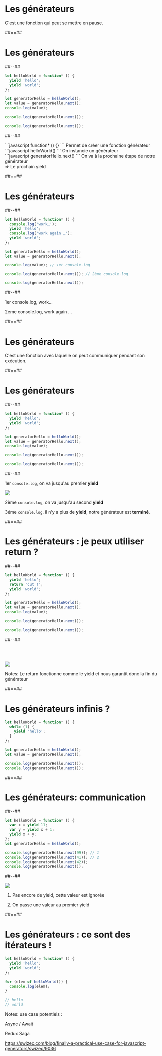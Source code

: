 <!-- .slide: class="full-center"-->

# Les générateurs

C'est une fonction qui peut se mettre en pause.

##==##

<!-- .slide: class="two-column-layout" -->

# Les générateurs

##--##

<!-- .slide: class="with-code" -->

```javascript
let helloWorld = function* () {
  yield 'hello';
  yield 'world';
};

let generatorHello = helloWorld();
let value = generatorHello.next();
console.log(value);

console.log(generatorHello.next());

console.log(generatorHello.next());
```

##--##

<!-- .slide: class="with-code" -->

<div class="fragment" data-fragment-index="1">
```javascript
function* () {}
```
<span class="withdrawal-margin">Permet de créer une fonction générateur</span>
</div>

<div class="fragment" data-fragment-index="2">
```javascript
helloWorld()
```
<span class="withdrawal-margin">On instancie un générateur</span>
</div>

<div class="fragment" data-fragment-index="3">
```javascript
generatorHello.next()
```
<span class="withdrawal-margin">On va à la prochaine étape de notre générateur</span>
<br/>
<span class="withdrawal-margin">=> Le prochain <span class="bold">yield</span></span>
</div>

##==##

<!-- .slide: class="two-column-layout" -->

# Les générateurs

##--##

<!-- .slide: class="with-code" -->

```javascript
let helloWorld = function* () {
  console.log('work…');
  yield 'hello';
  console.log('work again …');
  yield 'world';
};

let generatorHello = helloWorld();
let value = generatorHello.next();

console.log(value); // 1er console.log

console.log(generatorHello.next()); // 2ème console.log

console.log(generatorHello.next());
```

##--##

1er console.log, work... <!-- .element: class="fragment" -->

2eme console.log, work again ... <!-- .element: class="fragment" -->

##==##

<!-- .slide: class="full-center"-->

# Les générateurs

C'est une fonction avec laquelle on peut communiquer pendant son exécution.

##==##

<!-- .slide: class="two-column-layout" -->

# Les générateurs

##--##

<!-- .slide: class="with-code" -->

```javascript
let helloWorld = function* () {
  yield 'hello';
  yield 'world';
};

let generatorHello = helloWorld();
let value = generatorHello.next();
console.log(value);

console.log(generatorHello.next());

console.log(generatorHello.next());
```

##--##

1er `console.log`, on va jusqu'au premier **yield** <!-- .element: class="fragment" data-fragment-index="2" -->

![](./assets/images/Generator_01.png) <!-- .element: class="fragment" data-fragment-index="1" -->

2ème `console.log`, on va jusqu'au second **yield**<!-- .element: class="fragment" data-fragment-index="3" -->

3éme `console.log`, il n'y a plus de **yield**, notre générateur est **terminé**.<!-- .element: class="fragment" data-fragment-index="4" -->

##==##

<!-- .slide: class="two-column-layout" -->

# Les générateurs : je peux utiliser return ?

##--##

<!-- .slide: class="with-code" -->

```javascript
let helloWorld = function* () {
  yield 'hello';
  return 'cut !';
  yield 'world';
};

let generatorHello = helloWorld();
let value = generatorHello.next();
console.log(value);

console.log(generatorHello.next());

console.log(generatorHello.next());
```

##--##

<br/>
<br/>

![](./assets/images/Generator_02.png) <!-- .element: class="fragment" -->

Notes:
Le return fonctionne comme le yield et nous garantit donc la fin du générateur

##==##

<!-- .slide: class="with-code" -->

# Les générateurs infinis ?

```javascript
let helloWorld = function* () {
  while (1) {
    yield 'hello';
  }
};

let generatorHello = helloWorld();
let value = generatorHello.next();

console.log(generatorHello.next());
console.log(generatorHello.next());
```

##==##

<!-- .slide: class="two-column-layout" -->

# Les générateurs: communication

##--##

<!-- .slide: class="with-code" -->

```javascript
let helloWorld = function* () {
  var x = yield 11;
  var y = yield x + 1;
  yield x + y;
};
let generatorHello = helloWorld();

console.log(generatorHello.next(99)); // 1
console.log(generatorHello.next(41)); // 2
console.log(generatorHello.next(42));
console.log(generatorHello.next());
```

##--##

![](./assets/images/Generator_03.png) <!-- .element: class="fragment" -->

1. Pas encore de yield, cette valeur est ignorée</span> <!-- .element: class="fragment" -->

2. On passe une valeur au premier yield <!-- .element: class="fragment" -->

##==##

<!-- .slide: class="with-code" -->

# Les générateurs : ce sont des itérateurs !

```javascript
let helloWorld = function* () {
  yield 'hello';
  yield 'world';
};

for (elem of helloWorld()) {
  console.log(elem);
}

// hello
// world
```

Notes:
use case potentiels :

Async / Await

Redux Saga

https://swizec.com/blog/finally-a-practical-use-case-for-javascript-generators/swizec/9036
